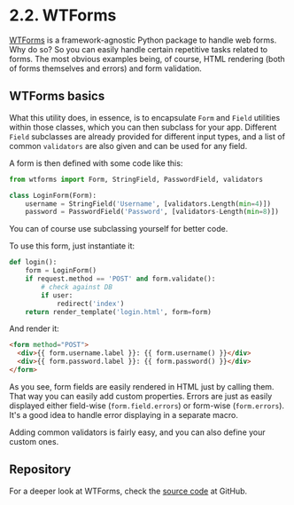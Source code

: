 2.2. WTForms
============

[WTForms](http://wtforms.readthedocs.org/en/2.1/)
is a framework-agnostic Python package to handle web forms. Why do so?
So you can easily handle certain repetitive tasks related to forms.
The most obvious examples being, of course, HTML rendering
(both of forms themselves and errors) and form validation.

WTForms basics
--------------

What this utility does, in essence, is to encapsulate `Form` and `Field`
utilities within those classes, which you can then subclass for your app.
Different `Field` subclasses are already provided for different input types,
and a list of common `validators` are also given and can be used for any field.

A form is then defined with some code like this:

  ```python
  from wtforms import Form, StringField, PasswordField, validators

  class LoginForm(Form):
      username = StringField('Username', [validators.Length(min=4)])
      password = PasswordField('Password', [validators-Length(min=8)])
  ```

You can of course use subclassing yourself for better code.

To use this form, just instantiate it:

  ```python
  def login():
      form = LoginForm()
      if request.method == 'POST' and form.validate():
          # check against DB
          if user:
              redirect('index')
      return render_template('login.html', form=form)
  ```

And render it:

  ```html
  <form method="POST">
    <div>{{ form.username.label }}: {{ form.username() }}</div>
    <div>{{ form.password.label }}: {{ form.password() }}</div>
  </form>
  ```

As you see, form fields are easily rendered in HTML just by calling them.
That way you can easily add custom properties. Errors are just as easily
displayed either field-wise (`form.field.errors`) or form-wise (`form.errors`).
It's a good idea to handle error displaying in a separate macro.

Adding common validators is fairly easy,
and you can also define your custom ones.

Repository
----------

For a deeper look at WTForms, check the
[source code](https://github.com/wtforms/wtforms)
at GitHub.
